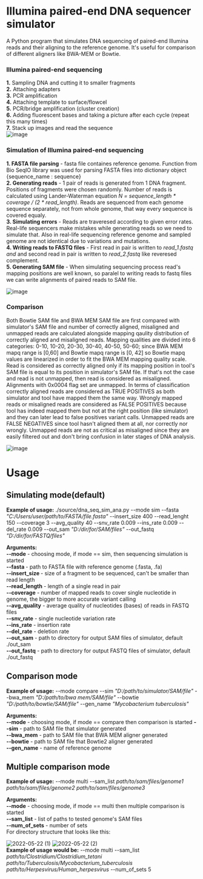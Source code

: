 # Illumina paired-end DNA sequencer simulator
A Python program that simulates DNA sequencing of paired-end Illumina reads and their aligning to the reference genome. It's useful for comparison of different aligners like BWA-MEM or Bowtie. </br>

### Illumina paired-end sequencing 
__1.__ Sampling DNA and cutting it to smaller fragments </br>
__2.__ Attaching adapters</br>
__3.__ PCR amplification</br>
__4.__ Attaching template to surface/flowcel</br>
__5.__ PCR/bridge amplification (cluster creation)</br>
__6.__ Adding fluorescent bases and taking a 
picture after each cycle (repeat this many 
times)</br>
__7.__ Stack up images and read the sequence</br>
![image](https://user-images.githubusercontent.com/76231958/169331402-92aa6bac-2388-4eb8-801e-a9acd37f7549.png)

### Simulation of Illumina paired-end sequencing
__1. FASTA file parsing__ - fasta file containes reference genome. Function from Bio SeqIO library was used for parsing FASTA files into dictionary object {sequence_name : sequence} </br>
__2. Generating reads__ - 1 pair of reads is generated from 1 DNA fragment. Positions of fragments were chosen randomly. Number of reads is calculated using Lander-Waterman equation _N = sequence_length * coverage / (2 * read_length)_. Reads are sequenced from each genome sequence separately, not from whole genome, that way every sequence is covered equaly. </br>
__3. Simulating errors__ - Reads are traveresed according to given error rates. Real-life sequencers make mistakes while generating reads so we need to simulate that. Also 
in real-life sequencing reference genome and sampled genome are not identical due to variations and mutations. </br>
__4. Writing reads to FASTQ files__ - First read in pair is written to _read_1.fastq and_ and second read in pair is written to _read_2.fastq_ like reveresed complement. </br>
__5. Generating SAM file__ - When simulating sequencing process read's mapping positions are well known, so paralel to writing reads to fastq files we can write alignments of paired reads to SAM file.

![image](https://user-images.githubusercontent.com/76231958/169332015-1312016d-8280-4ee9-86b0-64893cf72df6.png)


### Comparison
Both Bowtie SAM file and BWA MEM SAM file are first compared with simulator's SAM file and number of correctly aligned, misaligned and unmapped reads are calculated alongside mapping qaulity distribution of correctly aligned and misaligned reads. Mapping qualities are divided into 6 categories: 0-10, 10-20, 20-30, 30-40, 40-50, 50-60; since BWA MEM mapq range is [0,60] and Bowtie mapq range is [0, 42] so Bowtie mapq values are linearized in order to fit the BWA MEM mapping quality scale. Read is considered as correctly aligned only if its mapping position in tool's SAM file is equal to its position in simulator's SAM file. If that's not the case and read is not unmapped, then read is considered as misaligned. Alignments with 0x0004 flag set are unmapped. In terms of classification correctly aligned reads are considered as TRUE POSITIVES as both simulator and tool have mapped them the same way. Wrongly mapped reads or misaligned reads are considered as FALSE POSITIVES because tool has indeed mapped them but not at the right position (like simulator) and they can later lead to false positives variant calls. Unmapped reads are FALSE NEGATIVES since tool hasn't aligned them at all, nor correctly nor wrongly. Unmapped reads are not as critical as misaligned since they are easily filtered out and don't bring confusion in later stages of DNA analysis.

![image](https://user-images.githubusercontent.com/76231958/169332386-013c93f1-cb60-488c-869d-02ff3b0c5b6e.png)



# Usage
## Simulating mode(default)
<b>Example of usage:</b> ./source/dna_seq_sim_ana.py --mode sim --fasta <i>"C:/Users/user/path/to/FASTA/file.fasta"</i> --insert_size 400 --read_lenght 150 --coverage 3 --avg_quality 40 --snv_rate 0.009 
--ins_rate 0.009 --del_rate 0.009 --out_sam <i>"D:/dir/for/SAM/files"</i> --out_fastq <i>"D:/dir/for/FASTQ/files"</i> </br>

<b>Arguments:</b> </br>
__--mode__ - choosing mode, if mode == sim, then sequencing simulation is started </br>
<b>--fasta </b> - path to FASTA file with reference genome (.fasta, .fa) </br>
<b>--insert_size </b> - size of a fragment to be sequenced, can't be smaller than read length </br>
<b>--read_length</b> - length of a single read in pair <br/>
<b>--coverage</b> - number of mapped reads to cover single nucleotide in genome, the bigger to more accurate variant calling </br>
<b>--avg_quality</b> - average quality of nucleotides (bases) of reads in FASTQ files </br>
<b>--snv_rate</b> - single nucleotide variation rate </br>
<b>--ins_rate</b> - insertion rate </br>
<b>--del_rate</b> - deletion rate <br>
<b>--out_sam</b> - path to directory for output SAM files of simulator, default ./out_sam </br>
<b>--out_fastq</b> - path to directory for output FASTQ files of simulator, default ./out_fastq <br>

## Comparison mode
<b>Example of usage:</b> --mode compare --sim <i>"D:/path/to/simulator/SAM/file"</i> --bwa_mem <i>"D:/path/to/bwa mem/SAM/file"</i> --bowtie <i>"D:/path/to/bowtie/SAM/file"</i> --gen_name <i>"Mycobacterium tuberculosis"</i> </br>

<b>Arguments:</b> </br>
__--mode__ - choosing mode, if mode == compare then comparison is started
<b>--sim</b> - path to SAM file that simulator generated </br>
<b>--bwa_mem</b> - path to SAM file that BWA MEM aligner generated </br>
<b>--bowtie</b> - path to SAM file that Bowtie2 aligner generated </br>
<b>--gen_name</b> - name of reference genome

## Multiple comparison mode
<b>Example of usage:</b> --mode multi --sam_list <i>path/to/sam/files/genome1 path/to/sam/files/genome2 path/to/sam/files/genome3</i></br>

<b>Arguments:</b> </br>
__--mode__ - choosing mode, if mode == multi then multiple comparison is started</br>
__--sam_list__ - list of paths to tested genome's SAM files</br>
__--num_of_sets__ - number of sets</br>
For directory structure that looks like this:</br>

![2022-05-22 (1)](https://user-images.githubusercontent.com/76231958/169705479-9492fefc-be3c-44b0-8453-c2881f32318d.png)
![2022-05-22 (2)](https://user-images.githubusercontent.com/76231958/169705488-5f8be976-5bb7-4382-974c-ce3824dc8356.png) </br>
__Example of usage would be:__ --mode multi --sam_list _path/to/Clostridium/Clostridium_tetani path/to/Tuberculosis/Mycobacterium_tuberculosis path/to/Herpesvirus/Human_herpesvirus_ --num_of_sets 5



